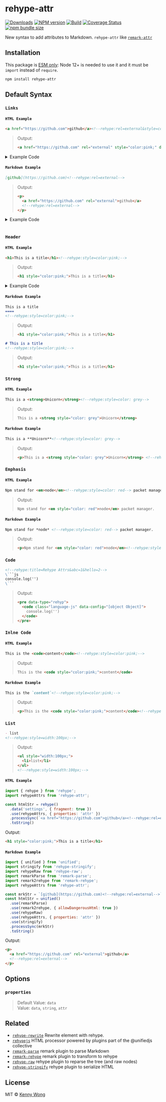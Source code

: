 rehype-attr
===


[![Downloads](https://img.shields.io/npm/dm/rehype-attr.svg?style=flat)](https://www.npmjs.com/package/rehype-attr)
[![NPM version](https://img.shields.io/npm/v/rehype-attr.svg?style=flat)](https://npmjs.org/package/rehype-attr)
[![Build](https://github.com/jaywcjlove/rehype-attr/actions/workflows/ci.yml/badge.svg)](https://github.com/jaywcjlove/rehype-attr/actions/workflows/ci.yml)
[![Coverage Status](https://jaywcjlove.github.io/rehype-attr/badges.svg)](https://jaywcjlove.github.io/rehype-attr/lcov-report/)
[![npm bundle size](https://img.shields.io/bundlephobia/minzip/rehype-attr)](https://bundlephobia.com/result?p=rehype-attr)

New syntax to add attributes to Markdown. `rehype-attr` like [`remark-attr`](https://github.com/arobase-che/remark-attr)

## Installation

This package is [ESM only](https://gist.github.com/sindresorhus/a39789f98801d908bbc7ff3ecc99d99c): Node 12+ is needed to use it and it must be `import` instead of `require`.

```bash
npm install rehype-attr
```

## Default Syntax

### `Links`

#### `HTML Example`

```html
<a href="https://github.com">github</a><!--rehype:rel=external&style=color:pink;&data-name=kenny-->
```

> Output: 
> ```html
> <a href="https://github.com" rel="external" style="color:pink;" data-name="kenny">github</a>
> ```

<details>
<summary>Example Code</summary>

```js
import { rehype } from 'rehype';
import rehypeAttrs from 'rehype-attr';

const htmlStr = rehype()
  .data('settings', { fragment: true })
  .use(rehypeAttrs, { properties: 'attr' })
  .processSync(`<a href="https://github.com">github</a><!--rehype:rel=external-->`)
  .toString()
```

</details>

#### `Markdown Example`

```markdown
[github](https://github.com)<!--rehype:rel=external-->
```

> Output: 
> ```html
> <p>
>   <a href="https://github.com" rel="external">github</a>
>   <!--rehype:rel=external-->
> </p>
> ```


<details>
<summary>Example Code</summary>

```js
import { unified } from 'unified';
import stringify from 'rehype-stringify';
import rehypeRaw from 'rehype-raw';
import remark2rehype from 'remark-rehype';
import remarkParse from 'remark-parse';
import rehypeAttrs from 'rehype-attr';

const htmlStr = unified()
  .use(remarkParse)
  .use(remark2rehype, { allowDangerousHtml: true })
  .use(rehypeRaw)
  .use(rehypeAttrs, { properties: 'attr' })
  .use(stringify)
  .processSync(`[github](https://github.com)<!--rehype:rel=external-->`)
  .toString()
```

</details>

<br />

### `Header`

#### `HTML Example`

```html
<h1>This is a title</h1><!--rehype:style=color:pink;-->
```

> Output: 
> ```html
> <h1 style="color:pink;">This is a title</h1>
> ```

<details>
<summary>Example Code</summary>

```js
import { rehype } from 'rehype';
import rehypeAttrs from 'rehype-attr';

const htmlStr = rehype()
  .data('settings', { fragment: true })
  .use(rehypeAttrs, { properties: 'attr' })
  .processSync(`<h1>This is a title</h1><!--rehype:style=color:pink;-->`)
  .toString()
```

</details>

#### `Markdown Example`

```markdown
This is a title
====
<!--rehype:style=color:pink;-->
```

> Output:
> ```html
> <h1 style="color:pink;">This is a title</h1>
> ```

```markdown
# This is a title
<!--rehype:style=color:pink;-->
```

> Output:
> ```html
> <h1 style="color:pink;">This is a title</h1>
> ```

### `Strong`

#### `HTML Example`

```html
This is a <strong>Unicorn</strong><!--rehype:style=color: grey-->
```

> Output: 
> ```html
> This is a <strong style="color: grey">Unicorn</strong>
> ```

#### `Markdown Example`

```markdown
This is a **Unicorn**<!--rehype:style=color: grey-->
```

> Output:
> ```html
> <p>This is a <strong style="color: grey">Unicorn</strong> <!--rehype:style=color: grey--></p>
> ```

### `Emphasis`

#### `HTML Example`

```html
Npm stand for <em>node</em><!--rehype:style=color: red--> packet manager.
```

> Output: 
> ```html
> Npm stand for <em style="color: red">node</em> packet manager.
> ```

#### `Markdown Example`

```markdown
Npm stand for *node* <!--rehype:style=color: red--> packet manager.
```

> Output:
> 
> ```html
> <p>Npm stand for <em style="color: red">node</em><!--rehype:style=color: red--> packet manager.</p>
> ```

### `Code`

```markdown
<!--rehype:title=Rehype Attrs&abc=1&hello=2-->
\```js
console.log('')
\```
```

> Output:
> 
> ```html
> <pre data-type="rehyp">
>   <code class="language-js" data-config="[object Object]">
>     console.log('')
>   </code>
> </pre>
> ```

### `Inlne Code`

#### `HTML Example`

```html
This is the <code>content</code><!--rehype:style=color:pink;-->
```

> Output: 
> ```html
> This is the <code style="color:pink;">content</code>
> ```

#### `Markdown Example`

```markdown
This is the `content`<!--rehype:style=color:pink;-->
```

> Output:
> 
> ```html
> <p>This is the <code style="color:pink;">content</code><!--rehype:style=color:pink;--></p>
> ```

### `List`

```markdown
- list
<!--rehype:style=width:100px;-->
```

> Output:
> 
> ```html
> <ul style="width:100px;">
>   <li>list</li>
> </ul>
> <!--rehype:style=width:100px;-->
> ```

#### `HTML Example`

```js
import { rehype } from 'rehype';
import rehypeAttrs from 'rehype-attr';

const htmlStr = rehype()
  .data('settings', { fragment: true })
  .use(rehypeAttrs, { properties: 'attr' })
  .processSync(`<a href="https://github.com">github</a><!--rehype:rel=external-->`)
  .toString()
```

Output: 
```html
<h1 style="color:pink;">This is a title</h1>
```

#### `Markdown Example`

```js
import { unified } from 'unified';
import stringify from 'rehype-stringify';
import rehypeRaw from 'rehype-raw';
import remarkParse from 'remark-parse';
import remark2rehype from 'remark-rehype';
import rehypeAttrs from 'rehype-attr';

const mrkStr = `[github](https://github.com)<!--rehype:rel=external-->`
const htmlStr = unified()
  .use(remarkParse)
  .use(remark2rehype, { allowDangerousHtml: true })
  .use(rehypeRaw)
  .use(rehypeAttrs, { properties: 'attr' })
  .use(stringify)
  .processSync(mrkStr)
  .toString()
```

Output: 

```html
<p>
  <a href="https://github.com" rel="external">github</a>
  <!--rehype:rel=external-->
</p>
```

## Options

### `properties`

> Default Value: `data`  
> Value: `data`, `string`, `attr`

## Related

- [`rehype-rewrite`](https://github.com/jaywcjlove/rehype-rewrite) Rewrite element with rehype.
- [`rehypejs`](https://github.com/rehypejs/rehype) HTML processor powered by plugins part of the @unifiedjs collective
- [`remark-parse`](https://www.npmjs.com/package/remark-parse) remark plugin to parse Markdown
- [`remark-rehype`](https://www.npmjs.com/package/remark-rehype) remark plugin to transform to rehype
- [`rehype-raw`](https://www.npmjs.com/package/rehype-raw) rehype plugin to reparse the tree (and raw nodes)
- [`rehype-stringify`](https://www.npmjs.com/package/rehype-stringify) rehype plugin to serialize HTML

## License

MIT © [Kenny Wong](https://github.com/jaywcjlove)
